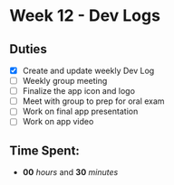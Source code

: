 # Week 12 - Dev Logs

## Duties
 - [X] Create and update weekly Dev Log
 - [ ] Weekly group meeting
 - [ ] Finalize the app icon and logo
 - [ ] Meet with group to prep for oral exam
 - [ ] Work on final app presentation
 - [ ] Work on app video

## Time Spent:
* **00** _hours_ and **30** _minutes_
